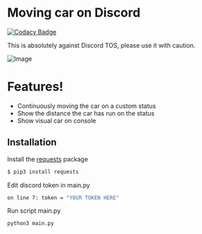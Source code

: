 # Moving car on Discord

[![Codacy Badge](https://api.codacy.com/project/badge/Grade/7133ab5fd94549c9af71c3523c89ccca)](https://app.codacy.com/gh/daddyduck2004/moving-car-on-discord?utm_source=github.com&utm_medium=referral&utm_content=daddyduck2004/moving-car-on-discord&utm_campaign=Badge_Grade)

This is absolutely against Discord TOS, please use it with caution.

![Image](https://i.imgur.com/GQ8nJhs.gif)

# Features!

  - Continuously moving the car on a custom status
  - Show the distance the car has run on the status
  - Show visual car on console

## Installation

Install the [requests](https://pypi.org/project/requests/) package

```sh
$ pip3 install requests
```

Edit discord token in main.py

```sh
on line 7: token = "YOUR TOKEN HERE"
```

Run script main.py

```sh
python3 main.py
```

